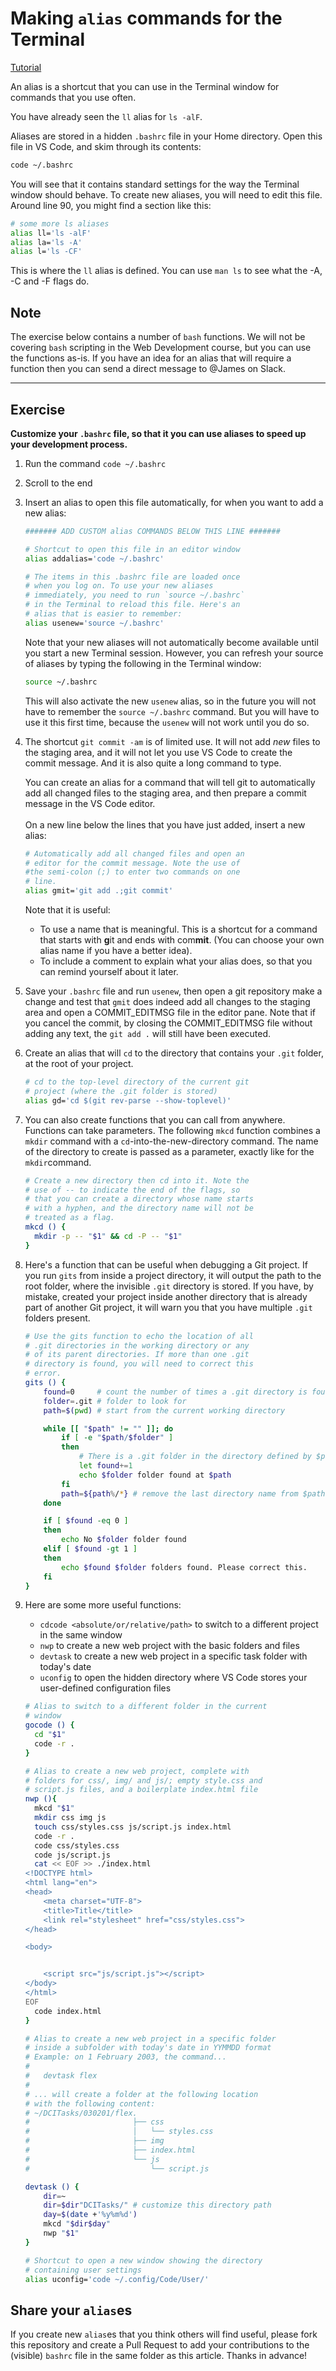 # Making `alias` commands for the Terminal

[Tutorial](https://linuxize.com/post/how-to-create-bash-aliases/)

An alias is a shortcut that you can use in the Terminal window for commands that you use often.

You have already seen the `ll` alias for `ls -alF`.

Aliases are stored in a hidden `.bashrc` file in your Home directory. Open this file in VS Code, and skim through its contents:

```bash
code ~/.bashrc
```

You will see that it contains standard settings for the way the Terminal window should behave. To create new aliases, you will need to edit this file. Around line 90, you might find a section like this:

```bash
# some more ls aliases
alias ll='ls -alF'
alias la='ls -A'
alias l='ls -CF'
```
This is where the `ll` alias is defined. You can use `man ls` to see what the -A, -C and -F flags do.

## Note
The exercise below contains a number of `bash` functions. We will not be covering `bash` scripting in the Web Development course, but you can use the functions as-is. If you have an idea for an alias that will require a function then you can send a direct message to @James on Slack.

---

## Exercise

**Customize your `.bashrc` file, so that it you can use aliases to speed up your development process.**

1. Run the command `code ~/.bashrc`
2. Scroll to the end
3. Insert an alias to open this file automatically, for when you want to add a new alias:
    ```bash
    ####### ADD CUSTOM alias COMMANDS BELOW THIS LINE #######

    # Shortcut to open this file in an editor window
    alias addalias='code ~/.bashrc'

    # The items in this .bashrc file are loaded once
    # when you log on. To use your new aliases
    # immediately, you need to run `source ~/.bashrc`
    # in the Terminal to reload this file. Here's an
    # alias that is easier to remember:
    alias usenew='source ~/.bashrc'
    ```
    Note that your new aliases will not automatically become available until you start a new Terminal session. However, you can refresh your source of aliases by typing the following in the Terminal window:

    ```bash
    source ~/.bashrc
    ```

    This will also activate the new `usenew` alias, so in the future you will not have to remember the `source ~/.bashrc` command. But you will have to use it this first time, because the `usenew` will not work until you do so.

4. The shortcut `git commit -am` is of limited use. It will not add *new* files to the staging area, and it will not let you use VS Code to create the commit message. And it is also quite a long command to type.

    You can create an alias for a command that will tell git to automatically add all changed files to the staging area, and then prepare a commit message in the VS Code editor.<br><br>On a new line below the lines that you have just added, insert a new alias:
    ```bash
    # Automatically add all changed files and open an
    # editor for the commit message. Note the use of
    #the semi-colon (;) to enter two commands on one
    # line.
    alias gmit='git add .;git commit'
    ```

   Note that it is useful:
   * To use a name that is meaningful. This is a shortcut for a command that starts with **g**it and ends with com**mit**. (You can choose your own alias name if you have a better idea).
   * To include a comment to explain what your alias does, so that you can remind yourself about it later.

5. Save your `.bashrc` file and run `usenew`, then open a git repository make a change and test that `gmit` does indeed add all changes to the staging area and open a COMMIT_EDITMSG file in the editor pane. Note that if you cancel the commit, by closing the COMMIT_EDITMSG file without adding any text, the `git add .` will still have been executed.

6. Create an alias that will `cd` to the directory that contains your `.git` folder, at the root of your project.
    ```bash
    # cd to the top-level directory of the current git
    # project (where the .git folder is stored)
    alias gd='cd $(git rev-parse --show-toplevel)'
    ```
7.  You can also create functions that you can call from anywhere. Functions can take parameters. The following `mkcd` function combines a `mkdir` command with a `cd`-into-the-new-directory command. The name of the directory to create is passed as a parameter, exactly like for the `mkdir`command.

    ```bash
    # Create a new directory then cd into it. Note the
    # use of -- to indicate the end of the flags, so
    # that you can create a directory whose name starts
    # with a hyphen, and the directory name will not be
    # treated as a flag.
    mkcd () {
      mkdir -p -- "$1" && cd -P -- "$1"
    }
    ```
8.  Here's a function that can be useful when debugging a Git project. If you run `gits` from inside a project directory, it will output the path to the root folder, where the invisible `.git` directory is stored. If you have, by mistake, created your project inside another directory that is already part of another Git project, it will warn you that you have multiple `.git` folders present.
    ```bash
    # Use the gits function to echo the location of all
    # .git directories in the working directory or any
    # of its parent directories. If more than one .git
    # directory is found, you will need to correct this
    # error.
    gits () {
        found=0     # count the number of times a .git directory is found
        folder=.git # folder to look for
        path=$(pwd) # start from the current working directory

        while [[ "$path" != "" ]]; do
            if [ -e "$path/$folder" ]
            then
                # There is a .git folder in the directory defined by $path
                let found+=1
                echo $folder folder found at $path
            fi
            path=${path%/*} # remove the last directory name from $path
        done

        if [ $found -eq 0 ]
        then
            echo No $folder folder found
        elif [ $found -gt 1 ]
        then
            echo $found $folder folders found. Please correct this.
        fi
    }
    ```

9.  Here are some more useful functions:
    * `cdcode <absolute/or/relative/path>` to switch to a different project in the same window
    * `nwp` to create a new web project with the basic folders and files
    * `devtask` to create a new web project in a specific task folder with today's date
    * `uconfig` to open the hidden directory where VS Code stores your user-defined configuration files

    ```bash
    # Alias to switch to a different folder in the current
    # window
    gocode () {
      cd "$1"
      code -r .
    }

    # Alias to create a new web project, complete with
    # folders for css/, img/ and js/; empty style.css and
    # script.js files, and a boilerplate index.html file
    nwp (){
      mkcd "$1"
      mkdir css img js
      touch css/styles.css js/script.js index.html
      code -r .
      code css/styles.css
      code js/script.js
      cat << EOF >> ./index.html
    <!DOCTYPE html>
    <html lang="en">
    <head>
        <meta charset="UTF-8">
        <title>Title</title>
        <link rel="stylesheet" href="css/styles.css">
    </head>

    <body>


        <script src="js/script.js"></script>
    </body>
    </html>
    EOF
      code index.html
    }

    # Alias to create a new web project in a specific folder
    # inside a subfolder with today's date in YYMMDD format
    # Example: on 1 February 2003, the command...
    #
    #   devtask flex
    #
    # ... will create a folder at the following location
    # with the following content:
    # ~/DCITasks/030201/flex.
    #                       ├── css
    #                       │   └── styles.css
    #                       ├── img
    #                       ├── index.html
    #                       └── js
    #                           └── script.js

    devtask () {
        dir=~
        dir=$dir"DCITasks/" # customize this directory path
        day=$(date +'%y%m%d')
        mkcd "$dir$day"
        nwp "$1"
    }

    # Shortcut to open a new window showing the directory
    # containing user settings
    alias uconfig='code ~/.config/Code/User/'
    ```

## Share your `alias`es

If you create new `alias`es that you think others will find useful, please fork this repository and create a Pull Request to add your contributions to the (visible) `bashrc` file in the same folder as this article. Thanks in advance!
